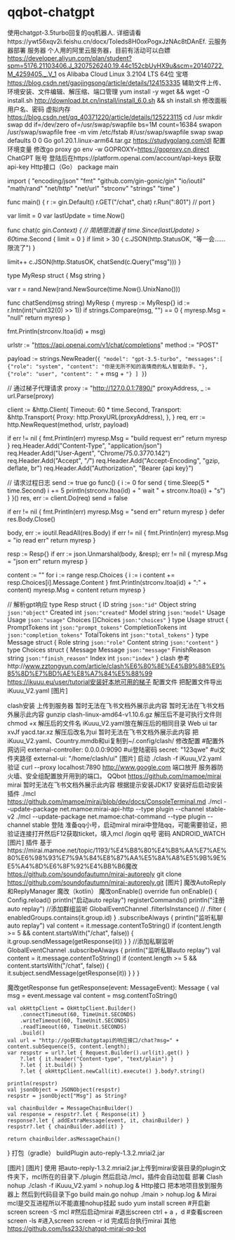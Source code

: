 # qqbot-chatgpt
使用chatgpt-3.5turbo回复的qq机器人. 
详细请看https://ywt56xqv2i.feishu.cn/docx/ToIeds8H0oxPogxJzNAc8tDAnEf. 
云服务器部署
服务器
个人用的阿里云服务器，目前有活动可以白嫖
https://developer.aliyun.com/plan/student?spm=5176.21103406.J_3207526240.19.44c152cbUyHX9u&scm=20140722.M_4259405._.V_1
os
Alibaba Cloud Linux  3.2104 LTS 64位
宝塔
https://blog.csdn.net/gaojingsong/article/details/124153335
辅助文件上传、环境安装、文件编辑、解压缩、端口管理
yum install -y wget && wget -O install.sh http://download.bt.cn/install/install_6.0.sh && sh install.sh
修改面板用户名、密码
虚拟内存
https://blog.csdn.net/qq_40371220/article/details/125223115
cd /usr
mkdir swap
dd if=/dev/zero of=/usr/swap/swapfile bs=1M count=16384
swapon /usr/swap/swapfile
free -m
vim /etc/fstab
#/usr/swap/swapfile swap swap defaults 0 0
Go
go1.20.1.linux-arm64.tar.gz
https://studygolang.com/dl
配置环境变量
修改go proxy
go env -w GOPROXY=https://goproxy.cn,direct
ChatGPT
账号
登陆后在https://platform.openai.com/account/api-keys 获取api-key
Http接口（Go）
package main

import (
   "encoding/json"
   "fmt"
   "github.com/gin-gonic/gin"
   "io/ioutil"
   "math/rand"
   "net/http"
   "net/url"
   "strconv"
   "strings"
   "time"
)

func main() {
   r := gin.Default()
   r.GET("/chat", chat)
   r.Run(":801") // port
}

var limit = 0
var lastUpdate = time.Now()

func chat(c *gin.Context) {
   // 简陋限流器
   if time.Since(lastUpdate) > 60*time.Second {
      limit = 0
   }
   if limit > 30 {
      c.JSON(http.StatusOK, "等一会......限流了")
   }

   limit++
   c.JSON(http.StatusOK, chatSend(c.Query("msg")))
}

type MyResp struct {
   Msg string
}

var r = rand.New(rand.NewSource(time.Now().UnixNano()))

func chatSend(msg string) MyResp {
   myresp := MyResp{}
   id := r.Intn(int(^uint32(0) >> 1))
   if strings.Compare(msg, "") == 0 {
      myresp.Msg = "null"
      return myresp
   }

   fmt.Println(strconv.Itoa(id) + msg)

   urlstr := "https://api.openai.com/v1/chat/completions"
   method := "POST"

   payload := strings.NewReader(`{
    "model": "gpt-3.5-turbo",
    "messages":[
        {"role": "system", "content": "你是无所不知的高情商的私人智能助手。"},
        {"role": "user", "content": "` + msg + `"}
    ]
}`)

   // 通过梯子代理请求
   proxy := "http://127.0.0.1:7890/"
   proxyAddress, _ := url.Parse(proxy)

   client := &http.Client{
      Timeout: 60 * time.Second,
      Transport: &http.Transport{
         Proxy: http.ProxyURL(proxyAddress),
      },
   }
   req, err := http.NewRequest(method, urlstr, payload)

   if err != nil {
      fmt.Println(err)
      myresp.Msg = "build request err"
      return myresp
   }
   req.Header.Add("Content-Type", "application/json")
   req.Header.Add("User-Agent", "Chrome/75.0.3770.142")
   req.Header.Add("Accept", "*/*")
   req.Header.Add("Accept-Encoding", "gzip, deflate, br")
   req.Header.Add("Authorization", "Bearer {api key}")

   // 请求过程日志
   send := true
   go func() {
      i := 0
      for send {
         time.Sleep(5 * time.Second)
         i += 5
         println(strconv.Itoa(id) + " wait " + strconv.Itoa(i) + "s")
      }
   }()
   res, err := client.Do(req)
   send = false

   if err != nil {
      fmt.Println(err)
      myresp.Msg = "send err"
      return myresp
   }
   defer res.Body.Close()

   body, err := ioutil.ReadAll(res.Body)
   if err != nil {
      fmt.Println(err)
      myresp.Msg = "io read err"
      return myresp
   }

   resp := Resp{}
   if err := json.Unmarshal(body, &resp); err != nil {
      myresp.Msg = "json err"
      return myresp
   }

   content := ""
   for i := range resp.Choices {
      i := i
      content += resp.Choices[i].Message.Content
   }
   fmt.Println(strconv.Itoa(id) + ":" + content)
   myresp.Msg = content
   return myresp
}

// 解析gpt响应
type Resp struct {
   ID      string    `json:"id"`
   Object  string    `json:"object"`
   Created int       `json:"created"`
   Model   string    `json:"model"`
   Usage   Usage     `json:"usage"`
   Choices []Choices `json:"choices"`
}
type Usage struct {
   PromptTokens     int `json:"prompt_tokens"`
   CompletionTokens int `json:"completion_tokens"`
   TotalTokens      int `json:"total_tokens"`
}
type Message struct {
   Role    string `json:"role"`
   Content string `json:"content"`
}
type Choices struct {
   Message      Message `json:"message"`
   FinishReason string  `json:"finish_reason"`
   Index        int     `json:"index"`
}
clash
参考http://www.zztongyun.com/article/clash%E6%80%8E%E4%B9%88%E9%85%8D%E7%BD%AE%E8%A7%84%E5%88%99
https://ikuuu.eu/user/tutorial安装好本地可用的梯子
配置文件
把配置文件导出iKuuu_V2.yaml
[图片]

clash安装
上传到服务器
暂时无法在飞书文档外展示此内容
暂时无法在飞书文档外展示此内容
gunzip clash-linux-amd64-v1.10.6.gz
解压后不是可执行文件则
chmod +x 解压后的文件名
iKuuu_V2.yaml放在解压后的相同目录
Web ui
tar xvJf yacd.tar.xz
解压后改名为ui
暂时无法在飞书文档外展示此内容
把iKuuu_V2.yaml、Country.mmdb和ui复制到~/.config/clash/
修改配置
#配置外网访问
external-controller: 0.0.0.0:9090
#ui登陆密码
secret: "123qwe" 
#ui文件夹路径
external-ui: "/home/clash/ui"
[图片]
启动
./clash -f iKuuu_V2.yaml
验证
curl --proxy localhost:7890 http://www.google.com
端口放开
服务器防火墙、安全组配置放开用到的端口。
QQbot
https://github.com/mamoe/mirai
mirai
暂时无法在飞书文档外展示此内容
根据提示安装JDK17
安装好后启动安装插件 ./mcl
https://github.com/mamoe/mirai/blob/dev/docs/ConsoleTerminal.md
./mcl --update-package net.mamoe:mirai-api-http --type plugin --channel stable-v2
./mcl --update-package net.mamoe:chat-command --type plugin --channel stable
登陆
准备qq小号，启动miral
mirai中登陆qq，可能需要验证，把验证连接打开然后F12获取ticket，填入mcl
/login qq号 密码 ANDROID_WATCH
[图片]
插件
基于https://mirai.mamoe.net/topic/1193/%E4%B8%80%E4%B8%AA%E7%AE%80%E6%98%93%E7%9A%84%E8%87%AA%E5%8A%A8%E5%9B%9E%E5%A4%8D%E6%8F%92%E4%BB%B6魔改
https://github.com/soundofautumn/mirai-autoreply
git clone https://github.com/soundofautumn/mirai-autoreply.git
[图片]
魔改AutoReply和ReplyManager
魔改（kotlin）
魔改onEnable()
    override fun onEnable() {
        Config.reload()
        println("启动auto replay")
        registerCommands()
        println("注册auto replay")
        //添加群组监听
        GlobalEventChannel
            .filterIsInstance<GroupMessageEvent>()
//            .filter { enabledGroups.contains(it.group.id) }
            .subscribeAlways<GroupMessageEvent> {
                println("监听私聊auto replay")
                val content = it.message.contentToString()
                if (content.length >= 5 && content.startsWith("/chat", false)) {
                    it.group.sendMessage(getResponse(it))
                }
            }
        //添加私聊监听
        GlobalEventChannel
            .subscribeAlways<UserMessageEvent> {
                println("监听私聊auto replay")
                val content = it.message.contentToString()
                if (content.length >= 5 && content.startsWith("/chat", false)) {
                    it.subject.sendMessage(getResponse(it))
                }
            }
    }

魔改getResponse
fun getResponse(event: MessageEvent): Message {
    val msg = event.message
    val content = msg.contentToString()

    val okHttpClient = OkHttpClient.Builder()
        .connectTimeout(60, TimeUnit.SECONDS)
        .writeTimeout(60, TimeUnit.SECONDS)
        .readTimeout(60, TimeUnit.SECONDS)
        .build()
    val url = "http://go获取chatgptapi的响应接口/chat?msg=" + content.subSequence(5, content.length);
    var respstr = url?.let { Request.Builder().url(it).get() }
        ?.let { it.header("Content-type", "text/plain") }
        ?.let { it.build() }
        ?.let { okHttpClient.newCall(it).execute() }.body?.string()

    println(respstr)
    val jsonObject = JSONObject(respstr)
    respstr = jsonObject["Msg"] as String?

    val chainBuilder = MessageChainBuilder()
    val response = respstr?.let { Response(it) }
    response?.let { addExtraMessage(event, it, chainBuilder) }
    respstr?.let { chainBuilder.add(it) }

    return chainBuilder.asMessageChain()
}
打包（gradle）
buildPlugin
auto-reply-1.3.2.mriai2.jar

[图片]
[图片]
使用
把auto-reply-1.3.2.mriai2.jar上传到mirai安装目录的plugin文件夹下，mcl所在的目录下./plugin
然后启动./mcl，插件会自动加载
部署
Clash 
nohup ./clash -f iKuuu_V2.yaml > nohup.log &
Http接口
把本地项目放到服务器上
然后到代码目录下go build main.go
nohup ./main > nohup.log &
Mirai
mcl是交互进程所以不能直接nohup挂起
sudo yum install screen
#开启新screen
screen -S mcl
#然后启动mirai
#退出screen ctrl + a ，d
#查看screen
screen -ls
#进入screen
screen -r id
完成后台执行mirai
其他
https://github.com/lss233/chatgpt-mirai-qq-bot
